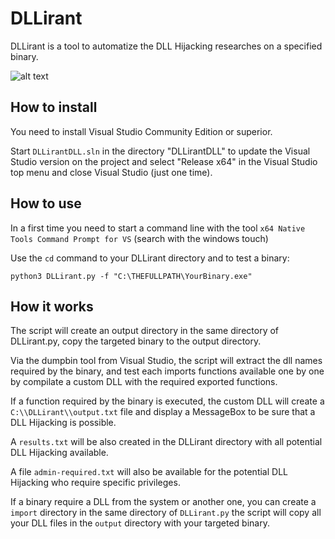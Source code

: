 # DLLirant
DLLirant is a tool to automatize the DLL Hijacking researches on a specified binary.

![alt text](https://raw.githubusercontent.com/Sh0ckFR/DLLirant/main/screenshot.png)

## How to install

You need to install Visual Studio Community Edition or superior.

Start `DLLirantDLL.sln` in the directory "DLLirantDLL" to update the Visual Studio version on the project and select "Release x64" in the Visual Studio top menu and close Visual Studio (just one time).

## How to use

In a first time you need to start a command line with the tool `x64 Native Tools Command Prompt for VS` (search with the windows touch)

Use the `cd` command to your DLLirant directory and to test a binary:

```
python3 DLLirant.py -f "C:\THEFULLPATH\YourBinary.exe"
```

## How it works

The script will create an output directory in the same directory of DLLirant.py, copy the targeted binary to the output directory.

Via the dumpbin tool from Visual Studio, the script will extract the dll names required by the binary, and test each imports functions available one by one by compilate a custom DLL with the required exported functions.

If a function required by the binary is executed, the custom DLL will create a `C:\\DLLirant\\output.txt` file and display a MessageBox to be sure that a DLL Hijacking is possible.

A `results.txt` will be also created in the DLLirant directory with all potential DLL Hijacking available.

A file `admin-required.txt` will also be available for the potential DLL Hijacking who require specific privileges.

If a binary require a DLL from the system or another one, you can create a `import` directory in the same directory of `DLLirant.py` the script will copy all your DLL files in the `output` directory with your targeted binary.
